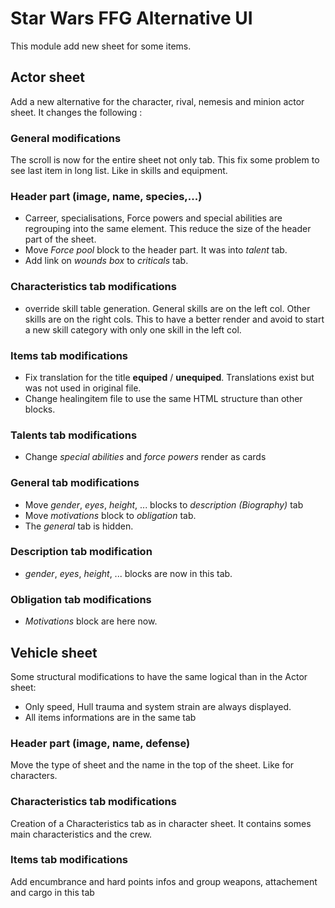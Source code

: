
# Star Wars FFG Alternative UI

This module add new sheet for some items.  

## Actor sheet

Add a new alternative for the character, rival, nemesis and minion actor sheet.
It changes the following :

### General modifications
The scroll is now for the entire sheet not only tab. This fix some problem to see last item in long list. Like in skills and equipment.

### Header part (image, name, species,...)

* Carreer, specialisations, Force powers and special abilities are regrouping into the same element. This reduce the size of the header part of the sheet.
* Move _Force pool_ block to the header part. It was into _talent_ tab.
* Add link on _wounds box_ to _criticals_ tab.

### Characteristics tab modifications

* override skill table generation. General skills are on the left col. Other skills are on the right cols. This to have a better render and avoid to start a new skill category with only one skill in the left col.

### Items tab modifications

* Fix translation for the title __equiped__ / __unequiped__. Translations exist but was not used in original file.
* Change healingitem file to use the same HTML structure than other blocks.

### Talents tab modifications

* Change _special abilities_ and _force powers_ render as cards

### General tab modifications

* Move _gender_, _eyes_, _height_, ... blocks to _description (Biography)_ tab
* Move _motivations_ block to _obligation_ tab.
* The _general_ tab is hidden.

### Description tab modification

* _gender_, _eyes_, _height_, ... blocks are now in this tab.

### Obligation tab modifications

* _Motivations_ block are here now.

## Vehicle sheet

Some structural modifications to have the same logical than in the Actor sheet:
* Only speed, Hull trauma and system strain are always displayed.
* All items informations are in the same tab

### Header part (image, name, defense)

Move the type of sheet and the name in the top of the sheet. Like for characters.

### Characteristics tab modifications

Creation of a Characteristics tab as in character sheet.  It contains somes main characteristics and the crew.

### Items tab modifications
Add encumbrance and hard points infos and group weapons, attachement and cargo in this tab
